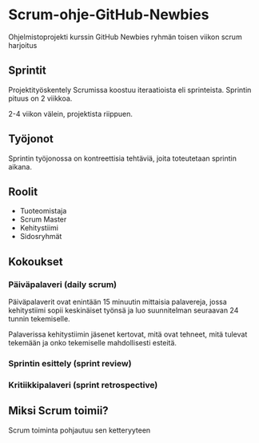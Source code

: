 # Scrum-ohje-GitHub-Newbies
Ohjelmistoprojekti kurssin GitHub Newbies ryhmän toisen viikon scrum harjoitus

## Sprintit
Projektityöskentely Scrumissa koostuu iteraatioista eli sprinteista. 
Sprintin pituus on 2 viikkoa.

2-4 viikon välein, projektista riippuen. 

## Työjonot
 
Sprintin työjonossa on kontreettisia tehtäviä, joita toteutetaan sprintin aikana.

## Roolit
+ Tuoteomistaja
+ Scrum Master
+ Kehitystiimi
+ Sidosryhmät

## Kokoukset
### Päiväpalaveri (daily scrum)
Päiväpalaverit ovat enintään 15 minuutin mittaisia palavereja, jossa kehitystiimi sopii keskinäiset työnsä ja luo suunnitelman seuraavan 24 tunnin tekemiselle. 

Palaverissa kehitystiimin jäsenet kertovat, mitä ovat tehneet, mitä tulevat tekemään ja onko tekemiselle mahdollisesti esteitä. 

### Sprintin esittely (sprint review)

### Kritiikkipalaveri (sprint retrospective)

## Miksi Scrum toimii?
Scrum toiminta pohjautuu sen ketteryyteen
